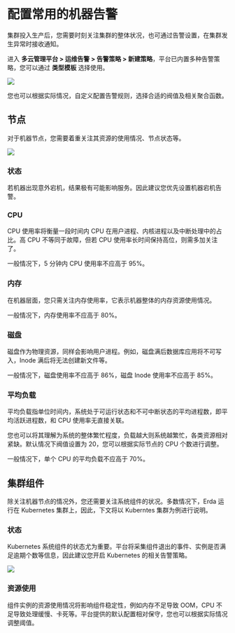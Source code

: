 # 配置常用的机器告警

集群投入生产后，您需要时刻关注集群的整体状况，也可通过告警设置，在集群发生异常时接收通知。

进入 **多云管理平台 > 运维告警 > 告警策略 > 新建策略**，平台已内置多种告警策略，您可以通过 **类型模板** 选择使用。

![](http://terminus-paas.oss-cn-hangzhou.aliyuncs.com/paas-doc/2022/01/10/8c89894b-3265-42e7-93db-4ad609aa6a05.png)

您也可以根据实际情况，自定义配置告警规则，选择合适的阀值及相关聚合函数。

## 节点

对于机器节点，您需要着重关注其资源的使用情况、节点状态等。

![](http://terminus-paas.oss-cn-hangzhou.aliyuncs.com/paas-doc/2022/01/10/005158d6-0fee-47c8-a81b-5f9a59d98248.png)

### 状态

若机器出现意外宕机，结果极有可能影响服务。因此建议您优先设置机器宕机告警。

### CPU

CPU 使用率将衡量一段时间内 CPU 在用户进程、内核进程以及中断处理中的占比。高 CPU 不等同于故障，但若 CPU 使用率长时间保持高位，则需多加关注了。

一般情况下，5 分钟内 CPU 使用率不应高于 95%。

### 内存

在机器层面，您只需关注内存使用率，它表示机器整体的内存资源使用情况。

一般情况下，内存使用率不应高于 80%。

### 磁盘

磁盘作为物理资源，同样会影响用户进程。例如，磁盘满后数据库应用将不可写入，Inode 满后将无法创建新文件等。

一般情况下，磁盘使用率不应高于 86%，磁盘 Inode 使用率不应高于 85%。

### 平均负载

平均负载指单位时间内，系统处于可运行状态和不可中断状态的平均进程数，即平均活跃进程数，和 CPU 使用率无直接关联。

您也可以将其理解为系统的整体繁忙程度，负载越大则系统越繁忙，各类资源相对紧缺。默认情况下阀值设置为 20，您可以根据实际节点的 CPU 个数进行调整。

一般情况下，单个 CPU 的平均负载不应高于 70%。

## 集群组件

除关注机器节点的情况外，您还需要关注系统组件的状况。多数情况下，Erda 运行在 Kubernetes 集群上，因此，下文将以 Kuberntes 集群为例进行说明。

### 状态

Kubernetes 系统组件的状态尤为重要。平台将采集组件退出的事件、实例是否满足逾期个数等信息，因此建议您开启 Kubernetes 的相关告警策略。

![](http://terminus-paas.oss-cn-hangzhou.aliyuncs.com/paas-doc/2022/01/10/c69340ac-5a22-44c9-a16e-55e8559163cf.png)

### 资源使用

组件实例的资源使用情况将影响组件稳定性，例如内存不足导致 OOM，CPU 不足导致处理缓慢、卡死等。平台提供的默认配置相对保守，您也可以根据实际情况调整阈值。
